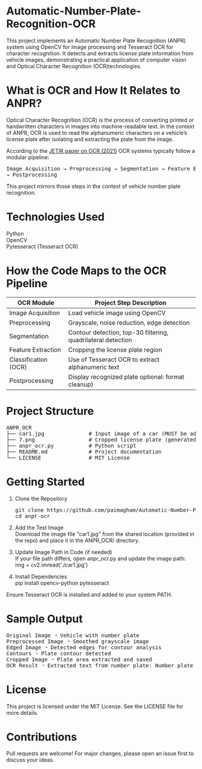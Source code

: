 # Automatic-Number-Plate-Recognition-OCR
This project implements an Automatic Number Plate Recognition (ANPR) system using OpenCV for image processing and Tesseract OCR for character recognition. It detects and extracts license plate information from vehicle images, demonstrating a practical application of computer vision and Optical Character Recognition (OCR)technologies.

# What is OCR and How It Relates to ANPR?

Optical Character Recognition (OCR) is the process of converting printed or handwritten characters in images into machine-readable text. In the context of ANPR, OCR is used to read the alphanumeric characters on a vehicle’s license plate after isolating and extracting the plate from the image.

According to the [JETIR paper on OCR (2021)](https://www.jetir.org/papers/JETIR2104193.pdf) OCR systems typically follow a modular pipeline:

<pre>
Image Acquisition → Preprocessing → Segmentation → Feature Extraction → Classification (Neural Networks)
→ Postprocessing</pre>
This project mirrors those steps in the context of vehicle number plate recognition.

# Technologies Used

Python<br>
OpenCV<br>
Pytesseract (Tesseract OCR)<br>

# How the Code Maps to the OCR Pipeline

| **OCR Module**        | **Project Step Description**                                      |
|------------------------|-------------------------------------------------------------------|
| Image Acquisition      | Load vehicle image using OpenCV                                  |
| Preprocessing          | Grayscale, noise reduction, edge detection                       |
| Segmentation           | Contour detection, top-30 filtering, quadrilateral detection     |
| Feature Extraction     | Cropping the license plate region                                |
| Classification (OCR)   | Use of Tesseract OCR to extract alphanumeric text                |
| Postprocessing         | Display recognized plate optional: format cleanup)                           |

 # Project Structure

<pre>ANPR_OCR
├── car1.jpg              # Input image of a car (MUST be added after cloning)
├── 7.png                 # Cropped license plate (generated at runtime)
├── anpr_ocr.py           # Python script
├── README.md             # Project documentation
└── LICENSE               # MIT License</pre>

 # Getting Started

1. Clone the Repository

   <pre>git clone https://github.com/paimagham/Automatic-Number-Plate-Recognition-OCR
   cd anpr-ocr</pre>
   
3. Add the Test Image<br>
   Download the image file "car1.jpg" from the shared location (provided in the repo) and place it in the ANPR_OCR/ directory.<br>

4. Update Image Path in Code (if needed)<br>
If your file path differs, open anpr_ocr.py and update the image path: img = cv2.imread('./car1.jpg')<br>

4. Install Dependencies<br>
pip install opencv-python pytesseract<br>

Ensure Tesseract OCR is installed and added to your system PATH.

# Sample Output

<pre>Original Image ➝ Vehicle with number plate
Preprocessed Image ➝ Smoothed grayscale image
Edged Image ➝ Detected edges for contour analysis
Contours ➝ Plate contour detected
Cropped Image ➝ Plate area extracted and saved
OCR Result ➝ Extracted text from number plate: Number plate is: MH12DE1XXX</pre>

# License

This project is licensed under the MIT License. See the LICENSE file for more details.

# Contributions

Pull requests are welcome! For major changes, please open an issue first to discuss your ideas.

